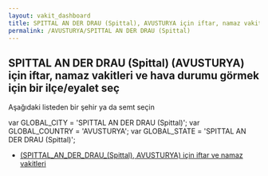 ```yaml
---
layout: vakit_dashboard
title: SPITTAL AN DER DRAU (Spittal), AVUSTURYA için iftar, namaz vakitleri ve hava durumu - ilçe/eyalet seç
permalink: /AVUSTURYA/SPITTAL AN DER DRAU (Spittal)
---
```


## SPITTAL AN DER DRAU (Spittal) (AVUSTURYA) için iftar, namaz vakitleri ve hava durumu  görmek için bir ilçe/eyalet seç

Aşağıdaki listeden bir şehir ya da semt seçin



  var GLOBAL_CITY = 'SPITTAL AN DER DRAU (Spittal)';
  var GLOBAL_COUNTRY = 'AVUSTURYA';
  var GLOBAL_STATE = 'SPITTAL AN DER DRAU (Spittal)';
* [ (SPITTAL_AN_DER_DRAU_(Spittal), AVUSTURYA) için iftar ve namaz vakitleri](/AVUSTURYA/SPITTAL_AN_DER_DRAU_(Spittal)/)
</script>
<script type="text/javascript">